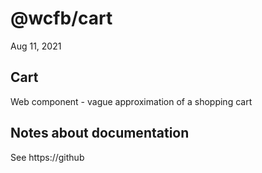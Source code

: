 # @wcfb/cart

Aug 11, 2021

## Cart

Web component - vague approximation of a shopping cart

## Notes about documentation

See https://github